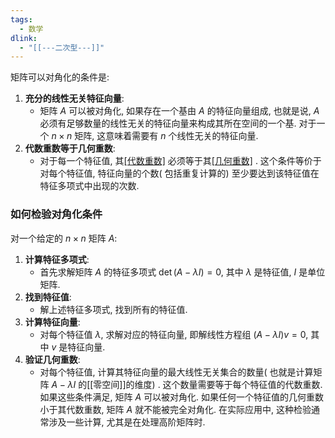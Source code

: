 ```yaml
---
tags:
  - 数学
dlink:
  - "[[---二次型---]]"
---
```

矩阵可以对角化的条件是: 
1. **充分的线性无关特征向量**: 
   - 矩阵 $A$ 可以被对角化, 如果存在一个基由 $A$ 的特征向量组成, 也就是说, $A$ 必须有足够数量的线性无关的特征向量来构成其所在空间的一个基. 对于一个 $n \times n$ 矩阵, 这意味着需要有 $n$ 个线性无关的特征向量. 
2. **代数重数等于几何重数**: 
   - 对于每一个特征值, 其[[代数重数]]( 在特征多项式中的重复次数) 必须等于其[[几何重数]]( 对应特征值的特征向量所构成的空间的维数) . 这个条件等价于对每个特征值, 特征向量的个数( 包括重复计算的) 至少要达到该特征值在特征多项式中出现的次数. 
### 如何检验对角化条件
对一个给定的 $n \times n$ 矩阵 $A$: 
1. **计算特征多项式**: 
   - 首先求解矩阵 $A$ 的特征多项式 $\det(A - \lambda I) = 0$, 其中 $\lambda$ 是特征值, $I$ 是单位矩阵. 
2. **找到特征值**: 
   - 解上述特征多项式, 找到所有的特征值. 
3. **计算特征向量**: 
   - 对每个特征值 $\lambda$, 求解对应的特征向量, 即解线性方程组 $(A - \lambda I){v} = {0}$, 其中 ${v}$ 是特征向量. 
4. **验证几何重数**: 
   - 对每个特征值, 计算其特征向量的最大线性无关集合的数量( 也就是计算矩阵 $A - \lambda I$ 的[[零空间]]的维度) . 这个数量需要等于每个特征值的代数重数. 
如果这些条件满足, 矩阵 $A$ 可以被对角化. 如果任何一个特征值的几何重数小于其代数重数, 矩阵 $A$ 就不能被完全对角化. 在实际应用中, 这种检验通常涉及一些计算, 尤其是在处理高阶矩阵时. 